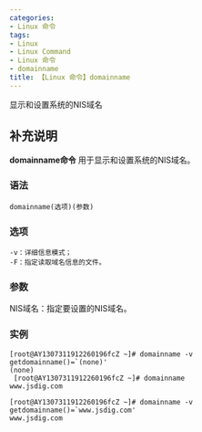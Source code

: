 ```yaml
---
categories:
- Linux 命令
tags:
- Linux
- Linux Command
- Linux 命令
- domainname
title: 【Linux 命令】domainname
---
```


显示和设置系统的NIS域名

## 补充说明

**domainname命令** 用于显示和设置系统的NIS域名。

###  语法

```shell
domainname(选项)(参数)
```

###  选项

```shell
-v：详细信息模式；
-F：指定读取域名信息的文件。
```

###  参数

NIS域名：指定要设置的NIS域名。

###  实例

```shell
[root@AY1307311912260196fcZ ~]# domainname -v
getdomainname()=`(none)'
(none)
 [root@AY1307311912260196fcZ ~]# domainname
www.jsdig.com

[root@AY1307311912260196fcZ ~]# domainname -v
getdomainname()=`www.jsdig.com'
www.jsdig.com
```


<!-- Linux命令行搜索引擎：https://jaywcjlove.github.io/linux-command/ -->